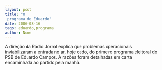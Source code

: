 ```yaml
---
layout: post
title: "O
 programa de Eduardo"
date: 2006-08-16
tags: eduardo,programa
author: None
---
```

A direção da Rádio Jornal explica que problemas operacionais inviabilizaram a entrada no ar, hoje cedo, do primeiro programa eleitoral do PSB de Eduardo Campos. A razões foram detalhadas em carta encaminhada ao partido pela manhã. 
